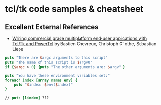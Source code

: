 # tcl/tk code samples & cheatsheet

## Excellent External References 

- [Writing commercial grade multiplatform end-user applications with Tcl/Tk and PowerTcl](http://www.chevreux.org/uploads/media/bach_tclpaper.pdf) by Bastien Chevreux, Christoph G¨othe, Sebastian Liepe

```tcl
puts "There are $argc arguments to this script"
puts "The name of this script is $argv0"
if {$argc > 0} {puts "The other arguments are: $argv" }

puts "You have these environment variables set:"
foreach index [array names env] {
    puts "$index: $env($index)"
}

// puts [lindex] ???
```




